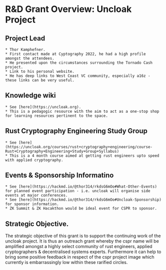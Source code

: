 # R&D Grant Overview: Uncloak Project

## Project Lead

	* Thor Kamphefner.
	* First contact made at Cyptography 2022, he had a high profile amongst the attendees. 
	* He presented upon the circumstances surrounding the Tornado Cash project.
	* Link to his personal website.
	* He has deep links to West Coast VC community, especially a16z - these links can be very useful.

## Knowledge wiki

	* See [here](https://uncloak.org).
	* This is a pedagogic resource with the aim to act as a one-stop shop for learning resources pertinent to the space.

## Rust Cryptography Engineering Study Group

	* See [here](https://uncloak.org/courses/rust+cryptography+engineering/course-Rust+Cryptography+Engineering+Study+Group+Syllabus)
	* This is a 4 month course aimed at getting rust engineers upto speed with applied cryptography.

## Events & Sponsorship Informatino

	* See [here](https://hackmd.io/@thor314/rkdsG6mOo#What-Other-Events) for planned event participation - i.e. uncloak will organise side events at major conferences.
	* See [here](https://hackmd.io/@thor314/rkdsG6mOo#Uncloak-Sponsorship) for sponsor information.
	* ZK Summit & ZK Hacakthon would be ideal event for CSPR to sponsor.

## Strategic Objective.

The strategic objective of this grant is to support the continuing work of the uncloak project.  It is thus an outreach grant whereby the cspr name will be amplified amongst a highly select community of rust engineers, applied cryptographers & decentralised systems experts.  Furthermore it can help to bring some positive feedback in respect of the cspr project image which currently is embarrassingly low within these rarified circles.
